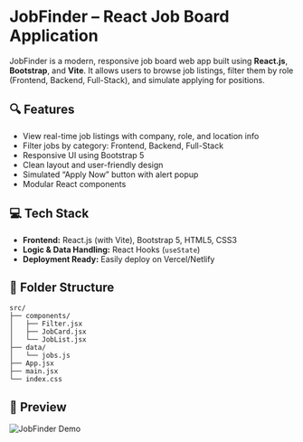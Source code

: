 # JobFinder – React Job Board Application

JobFinder is a modern, responsive job board web app built using **React.js**, **Bootstrap**, and **Vite**. It allows users to browse job listings, filter them by role (Frontend, Backend, Full-Stack), and simulate applying for positions.

## 🔍 Features

- View real-time job listings with company, role, and location info
- Filter jobs by category: Frontend, Backend, Full-Stack
- Responsive UI using Bootstrap 5
- Clean layout and user-friendly design
- Simulated “Apply Now” button with alert popup
- Modular React components

## 💻 Tech Stack

- **Frontend:** React.js (with Vite), Bootstrap 5, HTML5, CSS3
- **Logic & Data Handling:** React Hooks (`useState`)
- **Deployment Ready:** Easily deploy on Vercel/Netlify

## 🧩 Folder Structure

```
src/
├── components/
│   ├── Filter.jsx
│   ├── JobCard.jsx
│   └── JobList.jsx
├── data/
│   └── jobs.js
├── App.jsx
├── main.jsx
└── index.css
```
## 📸 Preview

![JobFinder Demo](https://via.placeholder.com/800x400?text=JobFinder+App+Screenshot)
